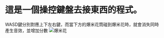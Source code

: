 # 這是一個操控鍵盤去接東西的程式。
WASD鍵分別對應上下左右鍵，而當下方的爆米花筒碰到爆米花時，就會消失同時產生音效，並增加分數
![爆米花](https://github.com/user-attachments/assets/98fcd6e8-f168-49f5-a6fe-e33255f56903)


